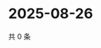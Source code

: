 # 2025-08-26

共 0 条

<!-- BEGIN ZHIHUQUESTIONS -->
<!-- 最后更新时间 Tue Aug 26 2025 02:16:44 GMT+0800 (China Standard Time) -->

<!-- END ZHIHUQUESTIONS -->
